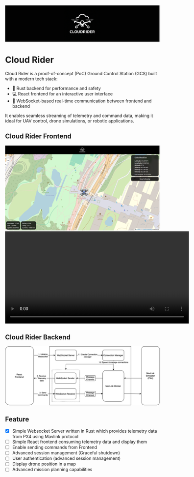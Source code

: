 <p align="center">
<img src="assets/cloud_rider_banner.png" alt="Logo"/>
</p>

# Cloud Rider

Cloud Rider is a proof-of-concept (PoC) Ground Control Station (GCS) built with a modern tech stack:

- 🚀 Rust backend for performance and safety
- 💻 React frontend for an interactive user interface
- 🔄 WebSocket-based real-time communication between frontend and backend


It enables seamless streaming of telemetry and command data, making it ideal for UAV control, drone simulations, or robotic applications.

## Cloud Rider Frontend

<img src="assets/cloud_rider_ui.png" alt="Logo"/>

<video width="600" controls>
  <source src="assets/cloud_rider_tracking_mode.mp4" type="video/mp4">
  Your browser does not support the video tag.
</video>

## Cloud Rider Backend

<img src="assets/high-level-server.drawio.png" alt="Logo"/>



## Feature

- [x] Simple Websocket Server written in Rust which provides telemetry data from PX4 using Mavlink protocol
- [ ] Simple React frontend consuming telemetry data and display them
- [ ] Enable sending commands from Frontend
- [ ] Advanced session management (Graceful shutdown)
- [ ] User authentication (advanced session management)
- [ ] Display drone position in a map
- [ ] Advanced mission planning capabilities
